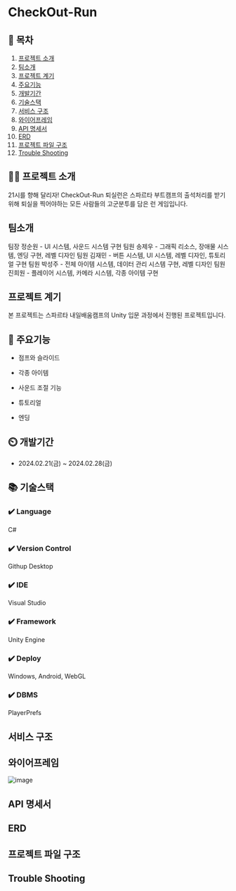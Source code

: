 # CheckOut-Run

## 📖 목차
1. [프로젝트 소개](#프로젝트-소개)
2. [팀소개](#팀소개)
3. [프로젝트 계기](#프로젝트-계기)
4. [주요기능](#주요기능)
5. [개발기간](#개발기간)
6. [기술스택](#기술스택)
7. [서비스 구조](#서비스-구조)
8. [와이어프레임](#와이어프레임)
9. [API 명세서](#API-명세서)
10. [ERD](#ERD)
11. [프로젝트 파일 구조](#프로젝트-파일-구조)
12. [Trouble Shooting](#trouble-shooting)
    
## 👨‍🏫 프로젝트 소개
21시를 향해 달리자!
CheckOut-Run 퇴실런은 스파르타 부트캠프의 출석처리를 받기 위해 퇴실을 찍어야하는 모든 사람들의 고군분투를 담은 런 게임입니다.

## 팀소개
팀장 정순원 - UI 시스템, 사운드 시스템 구현
팀원 송제우 - 그래픽 리소스, 장애물 시스템, 엔딩 구현, 레벨 디자인
팀원 김재민 - 버튼 시스템, UI 시스템, 레벨 디자인, 튜토리얼 구현
팀원 박성주 - 전체 아이템 시스템, 데이터 관리 시스템 구현, 레벨 디자인
팀원 진희원 - 플레이어 시스템, 카메라 시스템, 각종 아이템 구현


## 프로젝트 계기
본 프로젝트는 스파르타 내일배움캠프의 Unity 입문 과정에서 진행된 프로젝트입니다.


## 💜 주요기능

- 점프와 슬라이드

- 각종 아이템

- 사운드 조절 기능

- 튜토리얼

- 엔딩


## ⏲️ 개발기간
- 2024.02.21(금) ~ 2024.02.28(금)

## 📚️ 기술스택

### ✔️ Language
C#

### ✔️ Version Control
Githup Desktop

### ✔️ IDE
Visual Studio

### ✔️ Framework
Unity Engine

### ✔️ Deploy
Windows, Android, WebGL

### ✔️  DBMS
PlayerPrefs

## 서비스 구조



## 와이어프레임
![image](https://github.com/user-attachments/assets/5fc52d6f-1831-4bbe-9dfa-2d3623fab6a6)



## API 명세서


## ERD


## 프로젝트 파일 구조




## Trouble Shooting
